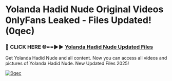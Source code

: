 # Yolanda Hadid Nude Original Videos 0nlyFans Leaked - Files Updated! (0qec)

<h3>🔴 CLICK HERE 🌐==►► <a href="https://tinyurl.com/52m3yx9h" rel="nofollow">Yolanda Hadid Nude Updated Files</a></h3>

Get Yolanda Hadid Nude and all content. Now you can access all videos and pictures of Yolanda Hadid Nude. New Updated Files 2025!

[![0qec](https://i.imgur.com/TnHtlc8.gif)](https://tinyurl.com/52m3yx9h)
